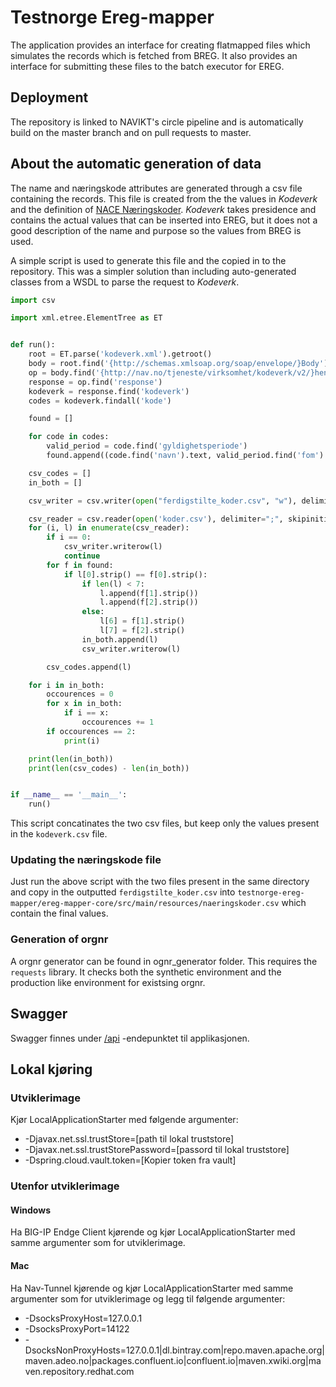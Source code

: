 # Testnorge Ereg-mapper

The application provides an interface for creating flatmapped files which simulates the records which is fetched from 
BREG. It also provides an interface for submitting these files to the batch executor for EREG. 

## Deployment
The repository is linked to NAVIKT's circle pipeline and is automatically build on the master branch and on pull requests
to master.

## About the automatic generation of data

The name and næringskode attributes are generated through a csv file containing the records. This file is
created from the the values in _Kodeverk_ and the definition of [NACE Næringskoder](https://www.brreg.no/bedrift/naeringskoder/). _Kodeverk_ takes 
presidence and contains the actual values that can be inserted into EREG, but it does not a good description of the 
name and purpose so the values from BREG is used.

A simple script is used to generate this file and the copied in to the repository. This was a simpler 
solution than including auto-generated classes from a WSDL to parse the request to _Kodeverk_. 

``` python
import csv

import xml.etree.ElementTree as ET


def run():
    root = ET.parse('kodeverk.xml').getroot()
    body = root.find('{http://schemas.xmlsoap.org/soap/envelope/}Body')
    op = body.find('{http://nav.no/tjeneste/virksomhet/kodeverk/v2/}hentKodeverkResponse')
    response = op.find('response')
    kodeverk = response.find('kodeverk')
    codes = kodeverk.findall('kode')

    found = []

    for code in codes:
        valid_period = code.find('gyldighetsperiode')
        found.append((code.find('navn').text, valid_period.find('fom').text, valid_period.find('tom').text))

    csv_codes = []
    in_both = []

    csv_writer = csv.writer(open("ferdigstilte_koder.csv", "w"), delimiter=";")

    csv_reader = csv.reader(open('koder.csv'), delimiter=";", skipinitialspace=True)
    for (i, l) in enumerate(csv_reader):
        if i == 0:
            csv_writer.writerow(l)
            continue
        for f in found:
            if l[0].strip() == f[0].strip():
                if len(l) < 7:
                    l.append(f[1].strip())
                    l.append(f[2].strip())
                else:
                    l[6] = f[1].strip()
                    l[7] = f[2].strip()
                in_both.append(l)
                csv_writer.writerow(l)

        csv_codes.append(l)

    for i in in_both:
        occourences = 0
        for x in in_both:
            if i == x:
                occourences += 1
        if occourences == 2:
            print(i)

    print(len(in_both))
    print(len(csv_codes) - len(in_both))


if __name__ == '__main__':
    run()
```

This script concatinates the two csv files, but keep only the values present in the `kodeverk.csv` file.

### Updating the næringskode file
Just run the above script with the two files present in the same directory and copy in the outputted `ferdigstilte_koder.csv`
into `testnorge-ereg-mapper/ereg-mapper-core/src/main/resources/naeringskoder.csv` which contain the final values.

### Generation of orgnr
A orgnr generator can be found in ognr_generator folder. This requires the `requests` library. It checks both the synthetic environment and the production like
environment for existsing orgnr.

## Swagger
Swagger finnes under [/api](https://testnorge-ereg-mapper.nais.preprod.local/api) -endepunktet til applikasjonen.

## Lokal kjøring
    
### Utviklerimage
Kjør LocalApplicationStarter med følgende argumenter:
 - -Djavax.net.ssl.trustStore=[path til lokal truststore]
 - -Djavax.net.ssl.trustStorePassword=[passord til lokal truststore]
 - -Dspring.cloud.vault.token=[Kopier token fra vault]
     
### Utenfor utviklerimage
 
#### Windows
Ha BIG-IP Endge Client kjørende og kjør LocalApplicationStarter med samme argumenter som for utviklerimage.
     
#### Mac
Ha Nav-Tunnel kjørende og kjør LocalApplicationStarter med samme argumenter som for utviklerimage og legg til følgende argumenter:
- -DsocksProxyHost=127.0.0.1
- -DsocksProxyPort=14122
- -DsocksNonProxyHosts=127.0.0.1|dl.bintray.com|repo.maven.apache.org|maven.adeo.no|packages.confluent.io|confluent.io|maven.xwiki.org|maven.repository.redhat.com
     